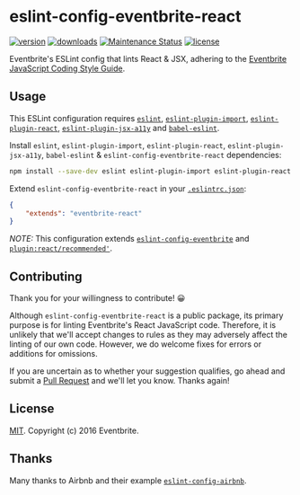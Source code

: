 # eslint-config-eventbrite-react

[![version](https://img.shields.io/npm/v/eslint-config-eventbrite-react.svg?style=flat-square)](http://npm.im/eslint-config-eventbrite-react)
[![downloads](https://img.shields.io/npm/dt/eslint-config-eventbrite-react.svg?style=flat-square)](http://npm-stat.com/charts.html?package=eslint-config-eventbrite-react&from=2016-05-27)
[![Maintenance Status](https://img.shields.io/badge/status-maintained-brightgreen.svg)](https://github.com/eventbrite/javascript/pulse)
[![license](https://img.shields.io/npm/l/eslint-config-eventbrite-react.svg?style=flat-square)](http://spdx.org/licenses/MIT)

Eventbrite's ESLint config that lints React & JSX, adhering to the [Eventbrite JavaScript Coding Style Guide](https://github.com/eventbrite/javascript).

## Usage

This ESLint configuration requires [`eslint`](https://github.com/eslint/eslint), [`eslint-plugin-import`](https://github.com/benmosher/eslint-plugin-import), [`eslint-plugin-react`](https://github.com/yannickcr/eslint-plugin-react), [`eslint-plugin-jsx-a11y`](https://github.com/evcohen/eslint-plugin-jsx-a11y/) and [`babel-eslint`](https://github.com/babel/babel-eslint).

Install `eslint`, `eslint-plugin-import`, `eslint-plugin-react`, `eslint-plugin-jsx-a11y`, `babel-eslint` & `eslint-config-eventbrite-react` dependencies:

```sh
npm install --save-dev eslint eslint-plugin-import eslint-plugin-react eslint-plugin-jsx-a11y babel-eslint eslint-config-eventbrite-react
```

Extend `eslint-config-eventbrite-react` in your [`.eslintrc.json`](http://eslint.org/docs/user-guide/configuring#extending-configuration-files):

```json
{
    "extends": "eventbrite-react"
}
```

_NOTE:_ This configuration extends [`eslint-config-eventbrite`](../eslint-config-eventbrite) and [`plugin:react/recommended'`](https://github.com/yannickcr/eslint-plugin-react#user-content-recommended-configuration).

## Contributing

Thank you for your willingness to contribute! 😀

Although `eslint-config-eventbrite-react` is a public package, its primary purpose is for linting Eventbrite's React JavaScript code. Therefore, it is unlikely that we'll accept changes to rules as they may adversely affect the linting of our own code. However, we do welcome fixes for errors or additions for omissions.

If you are uncertain as to whether your suggestion qualifies, go ahead and submit a [Pull Request](https://github.com/eventbrite/javascript/pulls) and we'll let you know. Thanks again!

## License

[MIT](https://github.com/evenbrite/javascript/LICENSE). Copyright (c) 2016 Eventbrite.

## Thanks

Many thanks to Airbnb and their example [`eslint-config-airbnb`](https://github.com/airbnb/javascript/tree/master/packages/eslint-config-airbnb).
